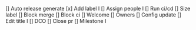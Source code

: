 
[] Auto release generate
[x] Add label I
[] Assign people I
[] Run ci/cd 
[] Size label
[] Block merge
[] Block ci
[] Welcome 
[] Owners
[] Config update
[] Edit title I
[] DCO
[] Close pr
[] Milestone I





